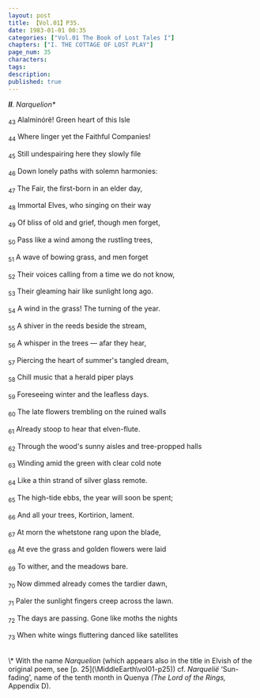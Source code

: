 ```yaml
---
layout: post
title: 【Vol.01】P35.
date: 1983-01-01 00:35
categories: ["Vol.01 The Book of Lost Tales I"]
chapters: ["I. THE COTTAGE OF LOST PLAY"]
page_num: 35
characters: 
tags: 
description: 
published: true
---
```


<I><B>II</B>. Narquelion\*</I>

<SUB>43</SUB> Alalminórë! Green heart of this Isle

<SUB>44</SUB> Where linger yet the Faithful Companies!

<SUB>45</SUB> Still undespairing here they slowly file

<SUB>46</SUB> Down lonely paths with solemn harmonies:

<SUB>47</SUB> The Fair, the first-born in an elder day,

<SUB>48</SUB> Immortal Elves, who singing on their way

<SUB>49</SUB> Of bliss of old and grief, though men forget,

<SUB>50</SUB> Pass like a wind among the rustling trees,

<SUB>51</SUB> A wave of bowing grass, and men forget

<SUB>52</SUB> Their voices calling from a time we do not know,

<SUB>53</SUB> Their gleaming hair like sunlight long ago.

<SUB>54</SUB> A wind in the grass! The turning of the year.

<SUB>55</SUB> A shiver in the reeds beside the stream,

<SUB>56</SUB> A whisper in the trees — afar they hear,

<SUB>57</SUB> Piercing the heart of summer's tangled dream,

<SUB>58</SUB> Chill music that a herald piper plays

<SUB>59</SUB> Foreseeing winter and the leafless days.

<SUB>60</SUB> The late flowers trembling on the ruined walls

<SUB>61</SUB> Already stoop to hear that elven-flute.

<SUB>62</SUB> Through the wood's sunny aisles and tree-propped halls

<SUB>63</SUB> Winding amid the green with clear cold note

<SUB>64</SUB> Like a thin strand of silver glass remote.

<SUB>65</SUB> The high-tide ebbs, the year will soon be spent;

<SUB>66</SUB> And all your trees, Kortirion, lament.

<SUB>67</SUB> At morn the whetstone rang upon the blade,

<SUB>68</SUB> At eve the grass and golden flowers were laid

<SUB>69</SUB> To wither, and the meadows bare.

<SUB>70</SUB> Now dimmed already comes the tardier dawn,

<SUB>71</SUB> Paler the sunlight fingers creep across the lawn.

<SUB>72</SUB> The days are passing. Gone like moths the nights

<SUB>73</SUB> When white wings fluttering danced like satellites

<BR>
\* With the name <I>Narquelion</I> (which appears also in the title in Elvish of the original poem, see [p. 25](\MiddleEarth\vol01-p25)) cf. <I>Narquelië</I> ‘Sun-fading’, name of the tenth month in Quenya <I>(The Lord of the Rings,</I> Appendix D).

